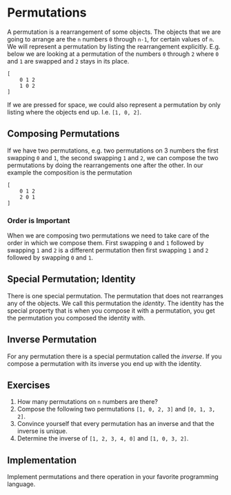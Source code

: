 # Permutations
A permutation is a rearrangement of some objects. The objects that we are going
to arrange are the `n` numbers `0` through `n-1`, for certain values of `n`. We
will represent a permutation by listing the rearrangement explicitly. E.g. below
we are looking at a permutation of the numbers `0` through `2` where `0` and `1`
are swapped and `2` stays in its place.

```plain
[
    0 1 2
    1 0 2
]
```

If we are pressed for space, we could also represent a permutation by only
listing where the objects end up. I.e. `[1, 0, 2]`. 

## Composing Permutations
If we have two permutations, e.g. two permutations on 3 numbers the first
swapping `0` and `1`, the second swapping `1` and `2`, we can compose the two
permutations by doing the rearrangements one after the other. In our example the
composition is the permutation

```plain
[
    0 1 2
    2 0 1
]
```

### Order is Important
When we are composing two permutations we need to take care of the order in
which we compose them. First swapping `0` and `1` followed by swapping `1` and
`2` is a different permutation then first swapping `1` and `2` followed by
swapping `0` and `1`.

## Special Permutation; Identity
There is one special permutation. The permutation that does not rearranges any
of the objects. We call this permutation the *identity*. The identity has the
special property that is when you compose it with a permutation, you get the
permutation you composed the identity with.

## Inverse Permutation
For any permutation there is a special permutation called the *inverse*. If you
compose a permutation with its inverse you end up with the identity.

## Exercises
1. How many permutations on `n` numbers are there?
2. Compose the following two permutations `[1, 0, 2, 3]` and `[0, 1, 3, 2]`.
3. Convince yourself that every permutation has an inverse and that the inverse
   is unique.
4. Determine the inverse of `[1, 2, 3, 4, 0]` and `[1, 0, 3, 2]`. 

## Implementation
Implement permutations and there operation in your favorite programming
language. 
